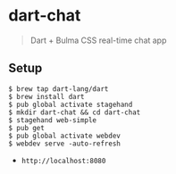# dart-chat
> Dart + Bulma CSS real-time chat app

## Setup
  ```
  $ brew tap dart-lang/dart
  $ brew install dart
  $ pub global activate stagehand
  $ mkdir dart-chat && cd dart-chat
  $ stagehand web-simple
  $ pub get
  $ pub global activate webdev
  $ webdev serve -auto-refresh
  ```
  * `http://localhost:8080`
